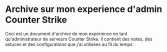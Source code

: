 # Archive sur mon experience d'admin Counter Strike

Ceci est un document d'archive de mon expérience en tant qu'administrateur de serveurs Counter Strike. Il contient des notes, des astuces et des configurations que j'ai utilisées au fil du temps.